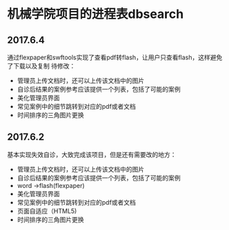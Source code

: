 机械学院项目的进程表dbsearch
=====
2017.6.4
------
通过flexpaper和swftools实现了查看pdf转flash，让用户只查看flash，这样避免了下载以及复制
待修改：
* 管理员上传文档时，还可以上传该文档中的图片
* 自诊后结果的案例参考应该提供一个列表，包括了可能的案例
* 美化管理员界面
* 常见案例中的细节跳转到对应的pdf或者文档
* 时间排序的三角图片更换


2017.6.2
-----
基本实现失效自诊，大致完成该项目，但是还有需要改的地方：
* 管理员上传文档时，还可以上传该文档中的图片
* 自诊后结果的案例参考应该提供一个列表，包括了可能的案例
* word ->flash(flexpaper)
* 美化管理员界面
* 常见案例中的细节跳转到对应的pdf或者文档
* 页面自适应（HTML5)
* 时间排序的三角图片更换
